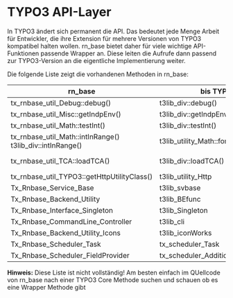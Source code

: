 TYPO3 API-Layer
===============
In TYPO3 ändert sich permanent die API. Das bedeutet jede Menge Arbeit für Entwickler, die ihre
Extension für mehrere Versionen von TYPO3 kompatibel halten wollen. rn_base bietet daher für viele
wichtige API-Funktionen passende Wrapper an. Diese leiten die Aufrufe dann passend zur TYPO3-Version
an die eigentliche Implementierung weiter.

Die folgende Liste zeigt die vorhandenen Methoden in rn_base:

rn_base | bis TYPO3 4.5 | ab TYPO3 6.x
------- | ------------- | ------------
tx_rnbase_util_Debug::debug() | t3lib_div::debug() | t3lib_utility_Debug::debug()
tx_rnbase_util_Misc::getIndpEnv() | t3lib_div::getIndpEnv() | \TYPO3\CMS\Core\Utility\GeneralUtility::getIndpEnv()
tx_rnbase_util_Math::testInt() | t3lib_div::testInt() | t3lib_utility_Math::canBeInterpretedAsInteger()
tx_rnbase_util_Math::intInRange()     t3lib_div::intInRange() | t3lib_utility_Math::forceIntegerInRange()
tx_rnbase_util_TCA::loadTCA() | t3lib_div::loadTCA() | \TYPO3\CMS\Core\Core\Bootstrap::getInstance()->loadCachedTca()
tx_rnbase_util_TYPO3::getHttpUtilityClass() | t3lib_utility_Http | \TYPO3\\CMS\\Core\\Utility\\HttpUtility
Tx_Rnbase_Service_Base | t3lib_svbase | \TYPO3\CMS\Core\Service\AbstractService
Tx_Rnbase_Backend_Utility | t3lib_BEfunc | \TYPO3\CMS\Backend\Utility\BackendUtility
Tx_Rnbase_Interface_Singleton | t3lib_Singleton | \TYPO3\CMS\Core\SingletonInterface
Tx_Rnbase_CommandLine_Controller | t3lib_cli | \TYPO3\CMS\Core\Controller\CommandLineController
Tx_Rnbase_Backend_Utility_Icons | t3lib_iconWorks | \TYPO3\CMS\Backend\Utility\IconUtility
Tx_Rnbase_Scheduler_Task | tx_scheduler_Task | \TYPO3\CMS\Scheduler\Task\AbstractTask
Tx_Rnbase_Scheduler_FieldProvider | tx_scheduler_AdditionalFieldProvider | \TYPO3\CMS\Scheduler\AdditionalFieldProviderInterface

**Hinweis:** Diese Liste ist nicht vollständig! Am besten einfach im QUellcode von rn_base nach einer
TYPO3 Core Methode suchen und schauen ob es eine Wrapper Methode gibt
